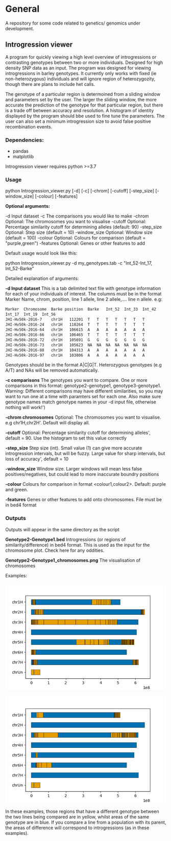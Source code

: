 # General

A repository for some code related to genetics/ genomics under development.

## Introgression viewer

A program for quickly viewing a high level overview of introgressions or contrasting genotypes between two or more individuals. Designed for high density SNP data as an input. The program was designed for viewing introgressions in barley genotypes. It currently only works with fixed (ie non-heterozygous) individuals and will ignore region of heterozygozity, though there are plans to include het calls.

The genotype of a particular region is determoined from a sliding window and parameters set by the user. The larger the sliding window, the more accurate the prediction of the genotype for that particular region, but there is a trade off between accuracy and resolution. A histogram of identity displayed by the program should bbe used to fine tune the parameters. The user can also set a minimum introgression size to avoid false positive recombination events.

### Dependencies:

-  pandas
-  matplotlib

Introgression viewer requires python >=3.7


### Usage

python Introgression_viewer.py [-d] [-c] [-chrom] [-cutoff] [-step_size] [-window_size] [-colour] [-features] 

**Optional arguments:**

  -d               Input dataset
  -c               The comparisons you would like to make
  -chrom           Optional: The chromosomes you want to visualise
  -cutoff          Optional: Percentage similarity cutoff for determining alleles (default: 90)
  -step_size       Optional: Step size (default = 10)
  -window_size     Optional: Window size (default = 100)
  -colour          Optional: Colours for comparison (default = "purple,green")
  -features        Optional: Genes or other features to add
  
Default usage would look like this:

python Introgression_viewer.py -d my_genotypes.tab -c "Int_52-Int_17, Int_52-Barke"

Detailed explanation of arguments:

**-d Input dataset** This is a tab delimited text file with genotype information for each of your individuals of interest. The columns must be in the format Marker Name, chrom, position, line 1 allele, line 2 allele,.... line n allele. e.g:

    Marker	Chromosome	Barke position	Barke	Int_52	Int_33	Int_42	Int_17	Int_19	Int_56
    JHI-Hv50k-2016-7	chr1H	112201	T	T	T	T	T	T	T
    JHI-Hv50k-2016-24	chr1H	110264	T	T	T	T	T	T	T
    JHI-Hv50k-2016-64	chr1H	106615	A	A	A	A	A	A	A
    JHI-Hv50k-2016-66	chr1H	106465	T	T	T	T	T	T	T
    JHI-Hv50k-2016-72	chr1H	105691	G	G	G	G	G	G	G
    JHI-Hv50k-2016-73	chr1H	105623	NA	NA	NA	NA	NA	NA	NA
    JHI-Hv50k-2016-88	chr1H	104313	A	A	A	A	A	A	A
    JHI-Hv50k-2016-97	chr1H	103806	A	A	A	A	A	A	A
  
 Genotypes should be in the format A|C|G|T. Heterozygous genotypes (e.g A/T) and NAs will be removed automatically.
 
 **-c comparisons** The genotypes you want to compare. One or more comparisons in this format: genotype2-genotype1, genotype3-genotype1. Warning: Different comparisons may have different similarities, so you may want to run one at a time with paramters set for each one. Also make sure genotype names match genotype names in your -d input file, otherwise nothing will work!')
 
 **-chrom chromosomes** Optional: The chromosomes you want to visualise. e.g chr1H,chr2H'. Default will display all. 
 
 **-cutoff** Optional: Percentage similarity cutoff for determining alleles', default = 90. Use the histogram to set this value correctly
 
 **-step_size** Step size (int). Small value (1) can give more accurate introgression intervals, but will be fuzzy. Large value for sharp intervals, but loss of accuracy', default = 10
 
 **-window_size** Window size. Larger windows will mean less false positives/negatives, but could lead to more inaccurate boundry positions
 
 **-colour** Colours for comparison in format <colour1,colour2>. Default: purple and green.
 
 **-features** Genes or other features to add onto chromosomes. File must be in bed4 format
 
 
### Outputs

Outputs will appear in the same directory as the script

**Genotype2-Genotype1.bed** Introgressions (or regions of similarity/difference) in bed4 format. This is used as the input for the chromosome plot. Check here for any oddities.

**Genotype2-Genotype1_chromosomes.png**  The visualisation of chromosomes

Examples:

![Figure 1](https://github.com/maxecoulter/General/blob/main/figures/Int_19-Barke_chromosomes.png)

![Figure 2](https://github.com/maxecoulter/General/blob/main/figures/Int_52-Barke_chromosomes.png)

In these examples, those regions that have a different genotype between the two lines being compared are in yellow, whilst areas of the same genotype are in blue. If you compare a line from a population with its parent, the areas of difference will correspond to introgressions (as in these examples).


